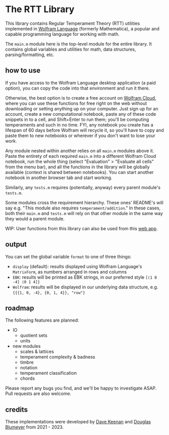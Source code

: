 # The RTT Library

This library contains Regular Temperament Theory (RTT) utilities implemented
in [Wolfram Language](https://www.wolfram.com/language/) (formerly Mathematica), a popular and capable programming
language for working with math.

The `main.m` module here is the top-level module for the entire library.
It contains global variables and utilities for math, data structures, parsing/formatting, etc.

## how to use

If you have access to the Wolfram Language desktop application (a paid option), you can copy the code into that
environment and run it there.

Otherwise, the best option is to create a free account on [Wolfram Cloud](https://www.wolframcloud.com), where you can
use these functions for free right on the web without downloading or setting anything up on your computer. Just sign up
for an account, create a new computational notebook, paste any of these code snippets in to a cell, and Shift+Enter to
run them; you'll be computing temperaments and such in no time. FYI, any notebook you create has a lifespan of 60 days
before Wolfram will recycle it, so you'll have to copy and paste them to new notebooks or wherever if you don't want to
lose your work.

Any module nested within another relies on all `main.m` modules above it. Paste the entirety of each required `main.m`
into a different Wolfram Cloud notebook, run the whole thing (select "Evaluation" > "Evaluate all cells" from the menu
bar), and all the functions in the library will be globally available (context is shared between notebooks). You can
start another notebook in another browser tab and start working.

Similarly, any `tests.m` requires (potentially, anyway) every parent module's `tests.m`.

Some modules cross the requirement hierarchy. These ones' README's will say e.g. "This module also
requires `temperament/addition`." In these cases, both their `main.m` and `tests.m` will rely on that other module in
the same way they would a parent module.

WIP: User functions from this library can also be used from this [web app](https://danddsrtt.github.io).

## output

You can set the global variable `format` to one of three things:

* `display` (default): results displayed using Wolfram Language's `MatrixForm`, as numbers arranged in rows and columns
* `EBK`: results will be printed as EBK strings, in our preferred style `[⟨1 0 -4] ⟨0 1 4]}`
* `Wolfram`: results will be displayed in our underlying data structure, e.g. `{{{1, 0, -4}, {0, 1, 4}}, "row"}`

## roadmap

The following features are planned:

* IO
    * quotient sets
    * units
* new modules
    * scales & lattices
    * temperament complexity & badness
    * timbre
    * notation
    * temperament classification
    * chords

Please report any bugs you find, and we'll be happy to investigate ASAP. Pull requests are also welcome.

## credits

These implementations were developed by [Dave Keenan](https://en.xen.wiki/w/Dave_Keenan)
and [Douglas Blumeyer](https://en.xen.wiki/w/Douglas_Blumeyer) from 2021 - 2023. 
